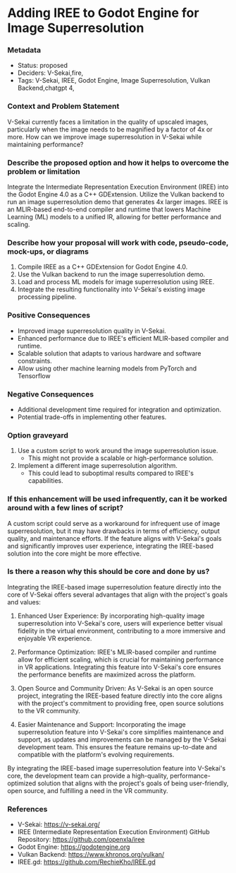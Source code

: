 # Adding IREE to Godot Engine for Image Superresolution

### Metadata

- Status: proposed <!-- draft | proposed | rejected | accepted | deprecated | superseded by -->
- Deciders: V-Sekai,fire,
- Tags: V-Sekai, IREE, Godot Engine, Image Superresolution, Vulkan Backend,chatgpt 4,


### Context and Problem Statement

V-Sekai currently faces a limitation in the quality of upscaled images, particularly when the image needs to be magnified by a factor of 4x or more. How can we improve image superresolution in V-Sekai while maintaining performance?

### Describe the proposed option and how it helps to overcome the problem or limitation

Integrate the Intermediate Representation Execution Environment (IREE) into the Godot Engine 4.0 as a C++ GDExtension. Utilize the Vulkan backend to run an image superresolution demo that generates 4x larger images. IREE is an MLIR-based end-to-end compiler and runtime that lowers Machine Learning (ML) models to a unified IR, allowing for better performance and scaling.

### Describe how your proposal will work with code, pseudo-code, mock-ups, or diagrams

1. Compile IREE as a C++ GDExtension for Godot Engine 4.0.
2. Use the Vulkan backend to run the image superresolution demo.
3. Load and process ML models for image superresolution using IREE.
4. Integrate the resulting functionality into V-Sekai's existing image processing pipeline.

### Positive Consequences

- Improved image superresolution quality in V-Sekai.
- Enhanced performance due to IREE's efficient MLIR-based compiler and runtime.
- Scalable solution that adapts to various hardware and software constraints.
- Allow using other machine learning models from PyTorch and Tensorflow

### Negative Consequences

- Additional development time required for integration and optimization.
- Potential trade-offs in implementing other features.


### Option graveyard

1. Use a custom script to work around the image superresolution issue.
   - This might not provide a scalable or high-performance solution.
2. Implement a different image superresolution algorithm.
   - This could lead to suboptimal results compared to IREE's capabilities.


### If this enhancement will be used infrequently, can it be worked around with a few lines of script?

A custom script could serve as a workaround for infrequent use of image superresolution, but it may have drawbacks in terms of efficiency, output quality, and maintenance efforts. If the feature aligns with V-Sekai's goals and significantly improves user experience, integrating the IREE-based solution into the core might be more effective.

### Is there a reason why this should be core and done by us?

Integrating the IREE-based image superresolution feature directly into the core of V-Sekai offers several advantages that align with the project's goals and values:

1. Enhanced User Experience: By incorporating high-quality image superresolution into V-Sekai's core, users will experience better visual fidelity in the virtual environment, contributing to a more immersive and enjoyable VR experience.

2. Performance Optimization: IREE's MLIR-based compiler and runtime allow for efficient scaling, which is crucial for maintaining performance in VR applications. Integrating this feature into V-Sekai's core ensures the performance benefits are maximized across the platform.

3. Open Source and Community Driven: As V-Sekai is an open source project, integrating the IREE-based feature directly into the core aligns with the project's commitment to providing free, open source solutions to the VR community.

4. Easier Maintenance and Support: Incorporating the image superresolution feature into V-Sekai's core simplifies maintenance and support, as updates and improvements can be managed by the V-Sekai development team. This ensures the feature remains up-to-date and compatible with the platform's evolving requirements.

By integrating the IREE-based image superresolution feature into V-Sekai's core, the development team can provide a high-quality, performance-optimized solution that aligns with the project's goals of being user-friendly, open source, and fulfilling a need in the VR community.

### References

- V-Sekai: https://v-sekai.org/
- IREE (Intermediate Representation Execution Environment) GitHub Repository: https://github.com/openxla/iree
- Godot Engine: https://godotengine.org
- Vulkan Backend: https://www.khronos.org/vulkan/
- IREE.gd: https://github.com/RechieKho/IREE.gd
